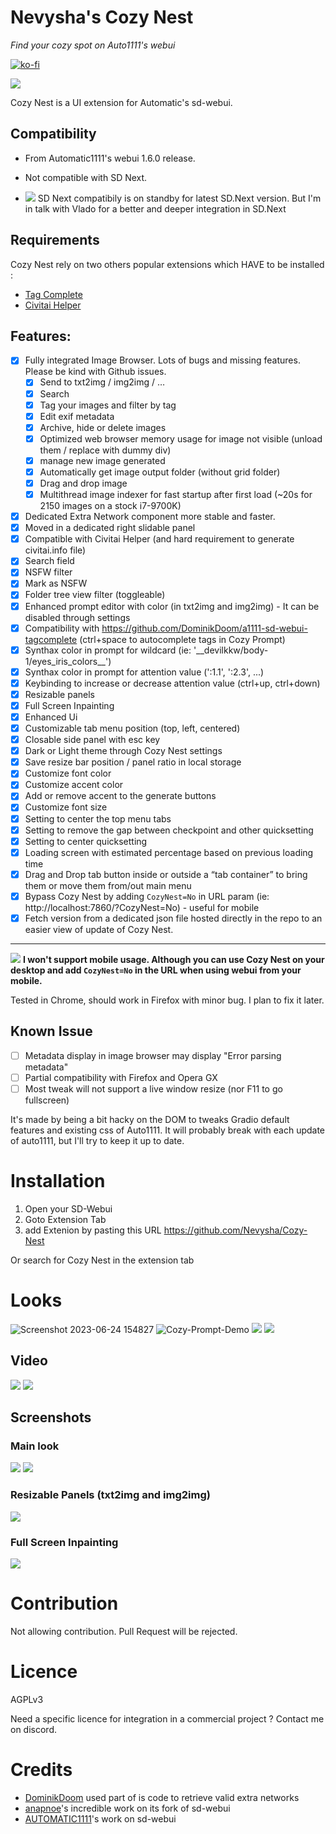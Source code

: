 # Nevysha's Cozy Nest

_Find your cozy spot on Auto1111's webui_

[![ko-fi](https://ko-fi.com/img/githubbutton_sm.svg)](https://ko-fi.com/G2G2L55CD)

![](https://nevysha.art/wp-content/uploads/2023/01/nevy-icon-1-256-round.png)

Cozy Nest is a UI extension for Automatic's sd-webui.

## Compatibility

- From Automatic1111's webui 1.6.0 release.
- Not compatible with SD Next.

- ![](https://placehold.co/15x15/f03c15/f03c15.png) SD Next compatibily is on standby for latest SD.Next version. But I'm in talk with Vlado for a better and deeper integration in SD.Next

## Requirements
Cozy Nest rely on two others popular extensions which HAVE to be installed : 
 - [Tag Complete](https://github.com/DominikDoom/a1111-sd-webui-tagcomplete)
 - [Civitai Helper](https://github.com/butaixianran/Stable-Diffusion-Webui-Civitai-Helper)

## Features:
- [x]  Fully integrated Image Browser. Lots of bugs and missing features. Please be kind with Github issues.
   - [x]  Send to txt2img / img2img / …
   - [x]  Search
   - [x]  Tag your images and filter by tag
   - [x]  Edit exif metadata
   - [x]  Archive, hide or delete images
   - [x]  Optimized web browser memory usage for image not visible (unload them / replace with dummy div)
   - [x]  manage new image generated
   - [x]  Automatically get image output folder (without grid folder)
   - [x]  Drag and drop image
   - [x]  Multithread image indexer for fast startup after first load (~20s for 2150 images on a stock i7-9700K)
- [x]  Dedicated Extra Network component more stable and faster.
  - [x]  Moved in a dedicated right slidable panel 
  - [x]  Compatible with Civitai Helper (and hard requirement to generate civitai.info file)
  - [x]  Search field
  - [x]  NSFW filter
  - [x]  Mark as NSFW
  - [x]  Folder tree view filter (toggleable)
- [x]  Enhanced prompt editor with color (in txt2img and img2img) - It can be disabled through settings
  - [x]  Compatibility with https://github.com/DominikDoom/a1111-sd-webui-tagcomplete (ctrl+space to autocomplete tags in Cozy Prompt)
  - [x]  Synthax color in prompt for wildcard (ie: '\_\_devilkkw/body-1/eyes_iris_colors\_\_')
  - [x]  Synthax color in prompt for attention value (':1.1', ':2.3', ...)
  - [x]  Keybinding to increase or decrease attention value (ctrl+up, ctrl+down)
- [x]  Resizable panels
- [x]  Full Screen Inpainting
- [x]  Enhanced Ui
  - [x]  Customizable tab menu position (top, left, centered)
  - [x]  Closable side panel with esc key
  - [x]  Dark or Light theme through Cozy Nest settings
  - [x]  Save resize bar position / panel ratio in local storage
  - [x]  Customize font color  
  - [x]  Customize accent color
  - [x]  Add or remove accent to the generate buttons
  - [x]  Customize font size
  - [x]  Setting to center the top menu tabs
  - [x]  Setting to remove the gap between checkpoint and other quicksetting
  - [x]  Setting to center quicksetting
  - [x]  Loading screen with estimated percentage based on previous loading time
  - [x]  Drag and Drop tab button inside or outside a “tab container” to bring them or move them from/out main menu
- [x]  Bypass Cozy Nest by adding `CozyNest=No` in URL param (ie: http://localhost:7860/?CozyNest=No) - useful for mobile
- [x]  Fetch version from a dedicated json file hosted directly in the repo to an easier view of update of Cozy Nest.

<hr>

![](https://placehold.co/15x15/f03c15/f03c15.png) **I won't support mobile usage. Although you can use Cozy Nest on your desktop and add `CozyNest=No` in the URL when using webui from your mobile.**

Tested in Chrome, should work in Firefox with minor bug. I plan to fix it later.

## Known Issue

- [ ]  Metadata display in image browser may display "Error parsing metadata"
- [ ]  Partial compatibility with Firefox and Opera GX
- [ ]  Most tweak will not support a live window resize (nor F11 to go fullscreen)

It's made by being a bit hacky on the DOM to tweaks Gradio default features and existing css of Auto1111. It will probably break with each update of auto1111, but I'll try to keep it up to date.


# Installation
1) Open your SD-Webui
2) Goto Extension Tab
3) add Extenion by pasting this URL
   https://github.com/Nevysha/Cozy-Nest

Or search for Cozy Nest in the extension tab 

# Looks

![Screenshot 2023-06-24 154827](https://github.com/Nevysha/Cozy-Nest/assets/122687716/7db13230-6a27-4f16-98fd-3df84e83c8ff)
![Cozy-Prompt-Demo](https://github.com/Nevysha/Cozy-Nest/assets/122687716/af97707e-d686-45bf-a28d-08584a2a067c)
![](https://github.com/Nevysha/Cozy-Nest/blob/main/screenshots/chrome-capture-2023-4-2%20(1).png?raw=true)
![](https://github.com/Nevysha/Cozy-Nest/blob/main/screenshots/Screenshot%202023-05-03%20100850.png?raw=true)

## Video
![](https://github.com/Nevysha/Cozy-Nest/blob/main/screenshots/chrome-capture-2023-4-1.gif?raw=true)
![](https://github.com/Nevysha/Cozy-Nest/blob/main/screenshots/chrome-capture-2023-4-2.gif?raw=true)

## Screenshots

### Main look
![](https://github.com/Nevysha/Cozy-Nest/blob/main/screenshots/chrome-capture-2023-4-1.png?raw=true)
![](https://github.com/Nevysha/Cozy-Nest/blob/main/screenshots/chrome-capture-2023-4-1%20(1).png?raw=true)

### Resizable Panels (txt2img and img2img)
![](https://github.com/Nevysha/Cozy-Nest/blob/main/screenshots/chrome-capture-2023-4-2.png?raw=true)

### Full Screen Inpainting
![](https://github.com/Nevysha/Cozy-Nest/blob/main/screenshots/chrome-capture-2023-4-1%20(3).png?raw=true)


# Contribution

Not allowing contribution. Pull Request will be rejected.

# Licence
AGPLv3

Need a specific licence for integration in a commercial project ? 
Contact me on discord.

# Credits
* [DominikDoom](https://github.com/DominikDoom/a1111-sd-webui-tagcomplete) used part of is code to retrieve valid extra networks
* [anapnoe](https://github.com/anapnoe/stable-diffusion-webui-ux)'s incredible work on its fork of sd-webui
* [AUTOMATIC1111](https://github.com/AUTOMATIC1111/stable-diffusion-webui)'s work on sd-webui
